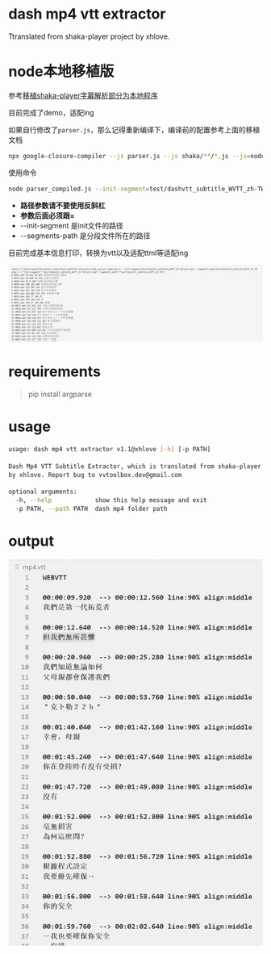 # dash mp4 vtt extractor

Ttranslated from shaka-player project by xhlove.

# node本地移植版

参考[移植shaka-player字幕解析部分为本地程序](移植shaka-player字幕解析部分为本地程序.md)

目前完成了demo，适配ing

如果自行修改了`parser.js`，那么记得重新编译下，编译前的配置参考上面的移植文档

```bash
npx google-closure-compiler --js parser.js --js shaka/**/*.js --js=node_modules/xmldom/**/*.js --js=node_modules/google-closure-library/**/*.js --js=!**/goog/asserts/asserts.js --dependency_mode=PRUNE --entry_point=goog:parser --js_output_file=parser_compiled.js
```

使用命令

```bash
node parser_compiled.js --init-segment=test/dashvtt_subtitle_WVTT_zh-TW/init.mp4 --segments-path=test/dashvtt_subtitle_WVTT_zh-TW
```

- **路径参数请不要使用反斜杠**
- **参数后面必须跟=**
- --init-segment 是init文件的路径
- --segments-path 是分段文件所在的路径

目前完成基本信息打印，转换为vtt以及适配ttml等适配ing

![](images/Snipaste_2021-09-05_21-27-47.png)

# requirements

> pip install argparse

# usage

```bash
usage: dash mp4 vtt extractor v1.1@xhlove [-h] [-p PATH]

Dash Mp4 VTT Subtitle Extractor, which is translated from shaka-player project
by xhlove. Report bug to vvtoolbox.dev@gmail.com

optional arguments:
  -h, --help            show this help message and exit
  -p PATH, --path PATH  dash mp4 folder path
```

# output

![example](/output.png)